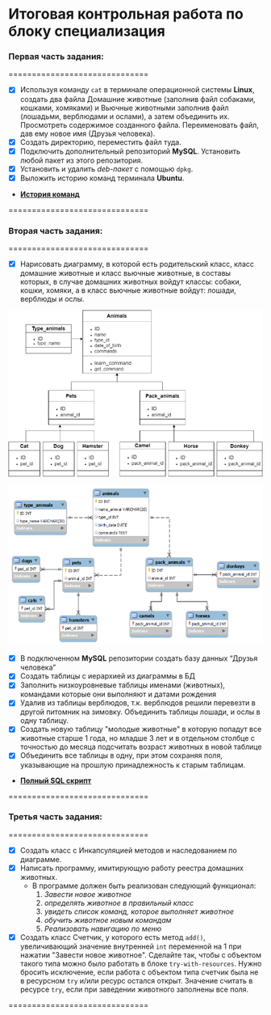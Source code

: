 # Итоговая контрольная работа по блоку специализация

### Первая часть задания:

==============================
- [x] Используя команду `cat` в терминале операционной системы **Linux**, создать
два файла Домашние животные (заполнив файл собаками, кошками,
хомяками) и Вьючные животными заполнив файл (лошадьми, верблюдами и
ослами), а затем объединить их. Просмотреть содержимое созданного файла.
Переименовать файл, дав ему новое имя (Друзья человека).
- [x] Создать директорию, переместить файл туда.
- [x] Подключить дополнительный репозиторий **MySQL**. Установить любой пакет
из этого репозитория.
- [x] Установить и удалить _deb-пакет_ с помощью `dpkg`.
- [x] Выложить историю команд терминала **Ubuntu**.
* [**История команд**](https://github.com/Isaev63/Isaev63-final_cw_specialization_block/blob/main/history_linux_commands.txt)

==============================

### Вторая часть задания:

==============================
- [x] Нарисовать диаграмму, в которой есть родительский класс, 
класс домашние животные и класс вьючные животные, 
в составы которых, в случае домашних животных войдут классы: 
собаки, кошки, хомяки, а в класс вьючные животные войдут: лошади, верблюды и ослы.

![Диаграмма классов](https://raw.githubusercontent.com/Isaev63/Isaev63-final_cw_specialization_block/main/class_diagram.png)

![ER диаграмма](https://raw.githubusercontent.com/Isaev63/Isaev63-final_cw_specialization_block/main/diagram_ER.png)

- [x] В подключенном **MySQL** репозитории создать базу данных “Друзья
человека”
- [x] Создать таблицы с иерархией из диаграммы в БД
- [x] Заполнить низкоуровневые таблицы именами (животных), командами
которые они выполняют и датами рождения
- [x] Удалив из таблицы верблюдов, т.к. верблюдов решили перевезти в другой
питомник на зимовку. Объединить таблицы лошади, и ослы в одну таблицу.
- [x] Создать новую таблицу "молодые животные" в которую попадут все
животные старше 1 года, но младше 3 лет и в отдельном столбце с точностью
до месяца подсчитать возраст животных в новой таблице
- [x] Объединить все таблицы в одну, при этом сохраняя поля, указывающие на
прошлую принадлежность к старым таблицам.
* [**Полный SQL скрипт**](https://github.com/Isaev63/Isaev63-final_cw_specialization_block/blob/main/db_cw.sql)

==============================

### Третья часть задания:

==============================
- [x] Создать класс с Инкапсуляцией методов и наследованием по диаграмме.
- [x] Написать программу, имитирующую работу реестра домашних животных. 
  * В программе должен быть реализован следующий функционал:
    1. _Завести новое животное_
    2. _определять животное в правильный класс_
    3. _увидеть список команд, которое выполняет животное_
    4. _обучить животное новым командам_
    5. _Реализовать навигацию по меню_
- [x] Создать класс Счетчик, у которого есть метод `add()`, увеличивающий
значение внутренней `int` переменной на 1 при нажатии "Завести новое
животное". Сделайте так, чтобы с объектом такого типа можно было работать в
блоке `try-with-resources`. Нужно бросить исключение, если работа с объектом
типа счетчик была не в ресурсном `try` и/или ресурс остался открыт. Значение
считать в ресурсе `try`, если при заведении животного заполнены все поля.

==============================